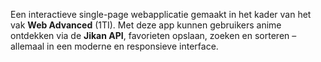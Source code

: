Een interactieve single-page webapplicatie gemaakt in het kader van het vak **Web Advanced** (1TI). Met deze app kunnen gebruikers anime ontdekken via de **Jikan API**, favorieten opslaan, zoeken en sorteren – allemaal in een moderne en responsieve interface.
